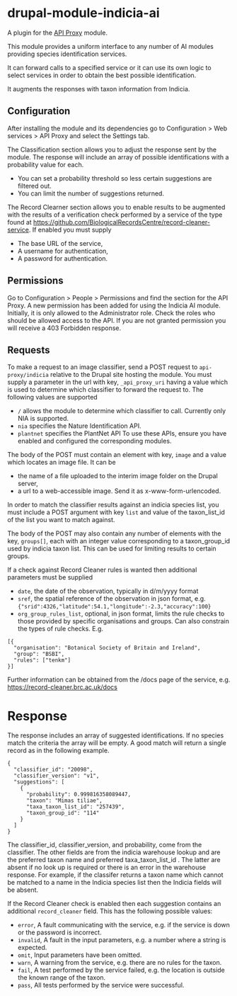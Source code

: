 # drupal-module-indicia-ai

A plugin for the [API Proxy](https://www.drupal.org/project/api_proxy) module.

This module provides a uniform interface to any number of AI modules providing
species identification services.

It can forward calls to a specified service or it can use its own logic to
select services in order to obtain the best possible identification.

It augments the responses with taxon information from Indicia.

## Configuration
After installing the module and its dependencies go to Configuration > Web
services > API Proxy and select the Settings tab.

The Classification section allows you to adjust the response sent by the module.
The response will include an array of possible identifications with a
probability value for each.
* You can set a probability threshold so less certain suggestions are filtered
out.
* You can limit the number of suggestions returned.

The Record Clearner section allows you to enable results to be augmented with
the results of a verification check performed by a service of the type
found at https://github.com/BiologicalRecordsCentre/record-cleaner-service.
If enabled you must supply
* The base URL of the service,
* A username for authentication,
* A password for authentication.

## Permissions
Go to Configuration > People > Permissions and find the section for the API
Proxy. A new permission has been added for using the Indicia AI module.
Initially, it is only allowed to the Administrator role. Check the roles who
should be allowed access to the API. If you are not granted permission you will
receive a 403 Forbidden response.

## Requests
To make a request to an image classifier, send a POST request to
`api-proxy/indicia` relative to the Drupal site hosting the module. You must
supply a parameter in the url with key, `_api_proxy_uri` having a value which is
used to determine which classifier to forward the request to. The following
values are supported
* `/` allows the module to determine which classifier to call. Currently only
NIA is supported.
* `nia` specifies the Nature Identification API.
* `plantnet` specifies the PlantNet API
To use these APIs, ensure you have enabled and configured the corresponding
modules.

The body of the POST must contain an element with key, `image` and a value which
locates an image file. It can be
* the name of a file uploaded to the interim image folder on the Drupal server,
* a url to a web-accessible image.
Send it as x-www-form-urlencoded.

In order to match the classifier results against an indicia species list, you
must include a POST argument with key `list` and value of the taxon_list_id of
the list you want to match against.

The body of the POST may also contain any number of elements with the key,
`groups[]`, each with an integer value corresponding to a taxon_group_id used
by indicia taxon list. This can be used for limiting results to certain groups.

If a check against Record Cleaner rules is wanted then additional parameters
must be supplied
* `date`, the date of the observation, typically in d/m/yyyy format
* `sref`, the spatial reference of the observation in json format, e.g.
`{"srid":4326,"latitude":54.1,"longitude":-2.3,"accuracy":100}`
* `org_group_rules_list`, optional, in json format, limits the rule checks to
those provided by specific organisations and groups. Can also constrain the
types of rule checks. E.g.

```
[{
  "organisation": "Botanical Society of Britain and Ireland",
  "group": "BSBI",
  "rules": ["tenkm"]
}]
```
Further information can be obtained from the /docs page of the service, e.g.
https://record-cleaner.brc.ac.uk/docs

# Response
The response includes an array of suggested identifications. If no species match
the criteria the array will be empty. A good match will return a single record
as in the following example.

```
{
  "classifier_id": "20098",
  "classifier_version": "v1",
  "suggestions": [
    {
      "probability": 0.999816358089447,
      "taxon": "Mimas tiliae",
      "taxa_taxon_list_id": "257439",
      "taxon_group_id": "114"
    }
  ]
}
```
The classifier_id, classifier_version, and probability, come from the
classifier. The other fields are from the indicia warehouse lookup and are the
preferred taxon name and preferred taxa_taxon_list_id . The
latter are absent if no look up is required or there is an error in the
warehouse response. For example, if the classifer returns a taxon name which
cannot be matched to a name in the Indicia species list then the Indicia fields
will be absent.

If the Record Cleaner check is enabled then each suggestion contains an
additional `record_cleaner` field. This has the following possible values:
* `error`, A fault communicating with the service, e.g. if the service is
down or the password is incorrect.
* `invalid`, A fault in the input parameters, e.g. a number where a string is
expected.
* `omit`, Input parameters have been omitted.
* `warn`, A warning from the service, e.g. there are no rules for the taxon.
* `fail`, A test performed by the service failed, e.g. the location is outside
the known range of the taxon.
* `pass`, All tests performed by the service were successful.
